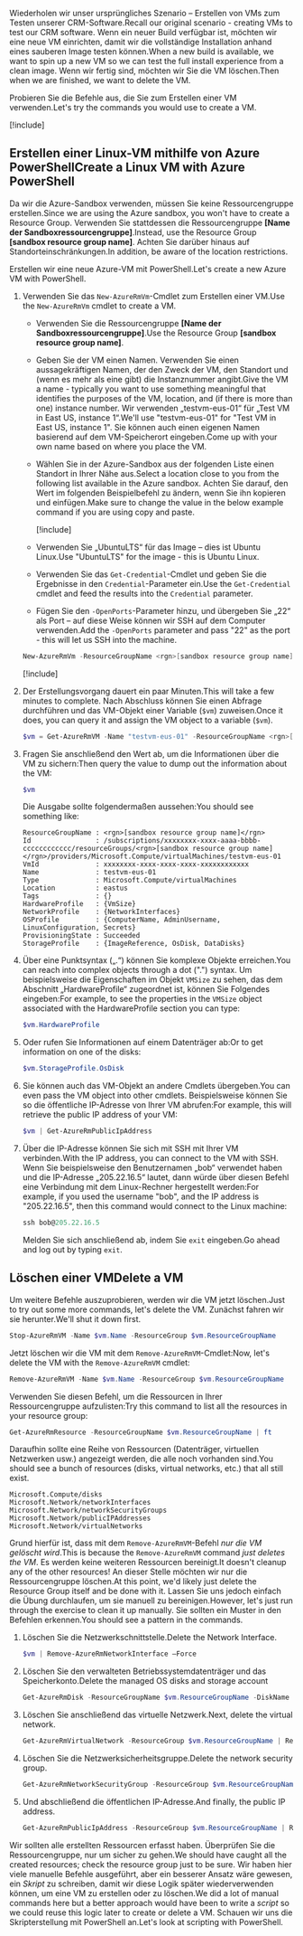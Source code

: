 <span data-ttu-id="244c5-101">Wiederholen wir unser ursprüngliches Szenario – Erstellen von VMs zum Testen unserer CRM-Software.</span><span class="sxs-lookup"><span data-stu-id="244c5-101">Recall our original scenario - creating VMs to test our CRM software.</span></span> <span data-ttu-id="244c5-102">Wenn ein neuer Build verfügbar ist, möchten wir eine neue VM einrichten, damit wir die vollständige Installation anhand eines sauberen Image testen können.</span><span class="sxs-lookup"><span data-stu-id="244c5-102">When a new build is available, we want to spin up a new VM so we can test the full install experience from a clean image.</span></span> <span data-ttu-id="244c5-103">Wenn wir fertig sind, möchten wir Sie die VM löschen.</span><span class="sxs-lookup"><span data-stu-id="244c5-103">Then when we are finished, we want to delete the VM.</span></span>

<span data-ttu-id="244c5-104">Probieren Sie die Befehle aus, die Sie zum Erstellen einer VM verwenden.</span><span class="sxs-lookup"><span data-stu-id="244c5-104">Let's try the commands you would use to create a VM.</span></span>

<!-- Activate the sandbox -->
[!include[](../../../includes/azure-sandbox-activate.md)]

## <a name="create-a-linux-vm-with-azure-powershell"></a><span data-ttu-id="244c5-105">Erstellen einer Linux-VM mithilfe von Azure PowerShell</span><span class="sxs-lookup"><span data-stu-id="244c5-105">Create a Linux VM with Azure PowerShell</span></span>

<span data-ttu-id="244c5-106">Da wir die Azure-Sandbox verwenden, müssen Sie keine Ressourcengruppe erstellen.</span><span class="sxs-lookup"><span data-stu-id="244c5-106">Since we are using the Azure sandbox, you won't have to create a Resource Group.</span></span> <span data-ttu-id="244c5-107">Verwenden Sie stattdessen die Ressourcengruppe **<rgn>[Name der Sandboxressourcengruppe]</rgn>**.</span><span class="sxs-lookup"><span data-stu-id="244c5-107">Instead, use the Resource Group **<rgn>[sandbox resource group name]</rgn>**.</span></span> <span data-ttu-id="244c5-108">Achten Sie darüber hinaus auf Standorteinschränkungen.</span><span class="sxs-lookup"><span data-stu-id="244c5-108">In addition, be aware of the location restrictions.</span></span>

<span data-ttu-id="244c5-109">Erstellen wir eine neue Azure-VM mit PowerShell.</span><span class="sxs-lookup"><span data-stu-id="244c5-109">Let's create a new Azure VM with PowerShell.</span></span>

1. <span data-ttu-id="244c5-110">Verwenden Sie das `New-AzureRmVm`-Cmdlet zum Erstellen einer VM.</span><span class="sxs-lookup"><span data-stu-id="244c5-110">Use the `New-AzureRmVm` cmdlet to create a VM.</span></span>
    - <span data-ttu-id="244c5-111">Verwenden Sie die Ressourcengruppe **<rgn>[Name der Sandboxressourcengruppe]</rgn>**.</span><span class="sxs-lookup"><span data-stu-id="244c5-111">Use the Resource Group **<rgn>[sandbox resource group name]</rgn>**.</span></span>
    - <span data-ttu-id="244c5-112">Geben Sie der VM einen Namen. Verwenden Sie einen aussagekräftigen Namen, der den Zweck der VM, den Standort und (wenn es mehr als eine gibt) die Instanznummer angibt.</span><span class="sxs-lookup"><span data-stu-id="244c5-112">Give the VM a name - typically you want to use something meaningful that identifies the purposes of the VM, location, and (if there is more than one) instance number.</span></span> <span data-ttu-id="244c5-113">Wir verwenden „testvm-eus-01“ für „Test VM in East US, instance 1“.</span><span class="sxs-lookup"><span data-stu-id="244c5-113">We'll use "testvm-eus-01" for "Test VM in East US, instance 1".</span></span> <span data-ttu-id="244c5-114">Sie können auch einen eigenen Namen basierend auf dem VM-Speicherort eingeben.</span><span class="sxs-lookup"><span data-stu-id="244c5-114">Come up with your own name based on where you place the VM.</span></span>
    - <span data-ttu-id="244c5-115">Wählen Sie in der Azure-Sandbox aus der folgenden Liste einen Standort in Ihrer Nähe aus.</span><span class="sxs-lookup"><span data-stu-id="244c5-115">Select a location close to you from the following list available in the Azure sandbox.</span></span> <span data-ttu-id="244c5-116">Achten Sie darauf, den Wert im folgenden Beispielbefehl zu ändern, wenn Sie ihn kopieren und einfügen.</span><span class="sxs-lookup"><span data-stu-id="244c5-116">Make sure to change the value in the below example command if you are using copy and paste.</span></span>

        [!include[](../../../includes/azure-sandbox-regions-note.md)]

    - <span data-ttu-id="244c5-117">Verwenden Sie „UbuntuLTS“ für das Image – dies ist Ubuntu Linux.</span><span class="sxs-lookup"><span data-stu-id="244c5-117">Use "UbuntuLTS" for the image - this is Ubuntu Linux.</span></span>
    - <span data-ttu-id="244c5-118">Verwenden Sie das `Get-Credential`-Cmdlet und geben Sie die Ergebnisse in den `Credential`-Parameter ein.</span><span class="sxs-lookup"><span data-stu-id="244c5-118">Use the `Get-Credential` cmdlet and feed the results into the `Credential` parameter.</span></span>
    - <span data-ttu-id="244c5-119">Fügen Sie den `-OpenPorts`-Parameter hinzu, und übergeben Sie „22“ als Port – auf diese Weise können wir SSH auf dem Computer verwenden.</span><span class="sxs-lookup"><span data-stu-id="244c5-119">Add the `-OpenPorts` parameter and pass "22" as the port - this will let us SSH into the machine.</span></span>
 
    ```powershell
    New-AzureRmVm -ResourceGroupName <rgn>[sandbox resource group name]</rgn> -Name "testvm-eus-01" -Credential (Get-Credential) -Location "East US" -Image UbuntuLTS -OpenPorts 22
    ```

    [!include[](../../../includes/azure-cloudshell-copy-paste-tip.md)]
    
1. <span data-ttu-id="244c5-120">Der Erstellungsvorgang dauert ein paar Minuten.</span><span class="sxs-lookup"><span data-stu-id="244c5-120">This will take a few minutes to complete.</span></span> <span data-ttu-id="244c5-121">Nach Abschluss können Sie einen Abfrage durchführen und das VM-Objekt einer Variable (`$vm`) zuweisen.</span><span class="sxs-lookup"><span data-stu-id="244c5-121">Once it does, you can query it and assign the VM object to a variable (`$vm`).</span></span>

    ```powershell
    $vm = Get-AzureRmVM -Name "testvm-eus-01" -ResourceGroupName <rgn>[sandbox resource group name]</rgn>
    ```
    
1. <span data-ttu-id="244c5-122">Fragen Sie anschließend den Wert ab, um die Informationen über die VM zu sichern:</span><span class="sxs-lookup"><span data-stu-id="244c5-122">Then query the value to dump out the information about the VM:</span></span>

    ```powershell
    $vm
    ```

    <span data-ttu-id="244c5-123">Die Ausgabe sollte folgendermaßen aussehen:</span><span class="sxs-lookup"><span data-stu-id="244c5-123">You should see something like:</span></span>

    ```output
    ResourceGroupName : <rgn>[sandbox resource group name]</rgn>
    Id                : /subscriptions/xxxxxxxx-xxxx-aaaa-bbbb-cccccccccccc/resourceGroups/<rgn>[sandbox resource group name]</rgn>/providers/Microsoft.Compute/virtualMachines/testvm-eus-01
    VmId              : xxxxxxxx-xxxx-xxxx-xxxx-xxxxxxxxxxxx
    Name              : testvm-eus-01
    Type              : Microsoft.Compute/virtualMachines
    Location          : eastus
    Tags              : {}
    HardwareProfile   : {VmSize}
    NetworkProfile    : {NetworkInterfaces}
    OSProfile         : {ComputerName, AdminUsername, LinuxConfiguration, Secrets}
    ProvisioningState : Succeeded
    StorageProfile    : {ImageReference, OsDisk, DataDisks}
    ```
    
1. <span data-ttu-id="244c5-124">Über eine Punktsyntax („.“) können Sie komplexe Objekte erreichen.</span><span class="sxs-lookup"><span data-stu-id="244c5-124">You can reach into complex objects through a dot (".") syntax.</span></span> <span data-ttu-id="244c5-125">Um beispielsweise die Eigenschaften im Objekt `VMSize` zu sehen, das dem Abschnitt „HardwareProfile“ zugeordnet ist, können Sie Folgendes eingeben:</span><span class="sxs-lookup"><span data-stu-id="244c5-125">For example, to see the properties in the `VMSize` object associated with the HardwareProfile section you can type:</span></span>

    ```powershell
    $vm.HardwareProfile
    ```

1. <span data-ttu-id="244c5-126">Oder rufen Sie Informationen auf einem Datenträger ab:</span><span class="sxs-lookup"><span data-stu-id="244c5-126">Or to get information on one of the disks:</span></span>

    ```powershell
    $vm.StorageProfile.OsDisk
    ```

1. <span data-ttu-id="244c5-127">Sie können auch das VM-Objekt an andere Cmdlets übergeben.</span><span class="sxs-lookup"><span data-stu-id="244c5-127">You can even pass the VM object into other cmdlets.</span></span> <span data-ttu-id="244c5-128">Beispielsweise können Sie so die öffentliche IP-Adresse von Ihrer VM abrufen:</span><span class="sxs-lookup"><span data-stu-id="244c5-128">For example, this will retrieve the public IP address of your VM:</span></span>

    ```powershell
    $vm | Get-AzureRmPublicIpAddress
    ```

1. <span data-ttu-id="244c5-129">Über die IP-Adresse können Sie sich mit SSH mit Ihrer VM verbinden.</span><span class="sxs-lookup"><span data-stu-id="244c5-129">With the IP address, you can connect to the VM with SSH.</span></span> <span data-ttu-id="244c5-130">Wenn Sie beispielsweise den Benutzernamen „bob“ verwendet haben und die IP-Adresse „205.22.16.5“ lautet, dann würde über diesen Befehl eine Verbindung mit dem Linux-Rechner hergestellt werden:</span><span class="sxs-lookup"><span data-stu-id="244c5-130">For example, if you used the username "bob", and the IP address is "205.22.16.5", then this command would connect to the Linux machine:</span></span>

    ```powershell
    ssh bob@205.22.16.5
    ```

    <span data-ttu-id="244c5-131">Melden Sie sich anschließend ab, indem Sie `exit` eingeben.</span><span class="sxs-lookup"><span data-stu-id="244c5-131">Go ahead and log out by typing `exit`.</span></span>


## <a name="delete-a-vm"></a><span data-ttu-id="244c5-132">Löschen einer VM</span><span class="sxs-lookup"><span data-stu-id="244c5-132">Delete a VM</span></span>

<span data-ttu-id="244c5-133">Um weitere Befehle auszuprobieren, werden wir die VM jetzt löschen.</span><span class="sxs-lookup"><span data-stu-id="244c5-133">Just to try out some more commands, let's delete the VM.</span></span> <span data-ttu-id="244c5-134">Zunächst fahren wir sie herunter.</span><span class="sxs-lookup"><span data-stu-id="244c5-134">We'll shut it down first.</span></span>

```powershell
Stop-AzureRmVM -Name $vm.Name -ResourceGroup $vm.ResourceGroupName
```

<span data-ttu-id="244c5-135">Jetzt löschen wir die VM mit dem `Remove-AzureRmVM`-Cmdlet:</span><span class="sxs-lookup"><span data-stu-id="244c5-135">Now, let's delete the VM with the `Remove-AzureRmVM` cmdlet:</span></span>

```powershell
Remove-AzureRmVM -Name $vm.Name -ResourceGroup $vm.ResourceGroupName
```

<span data-ttu-id="244c5-136">Verwenden Sie diesen Befehl, um die Ressourcen in Ihrer Ressourcengruppe aufzulisten:</span><span class="sxs-lookup"><span data-stu-id="244c5-136">Try this command to list all the resources in your resource group:</span></span>

```powershell
Get-AzureRmResource -ResourceGroupName $vm.ResourceGroupName | ft
```

<span data-ttu-id="244c5-137">Daraufhin sollte eine Reihe von Ressourcen (Datenträger, virtuellen Netzwerken usw.) angezeigt werden, die alle noch vorhanden sind.</span><span class="sxs-lookup"><span data-stu-id="244c5-137">You should see a bunch of resources (disks, virtual networks, etc.) that all still exist.</span></span> 

```output
Microsoft.Compute/disks
Microsoft.Network/networkInterfaces
Microsoft.Network/networkSecurityGroups
Microsoft.Network/publicIPAddresses
Microsoft.Network/virtualNetworks
```

<span data-ttu-id="244c5-138">Grund hierfür ist, dass mit dem `Remove-AzureRmVM`-Befehl _nur die VM gelöscht wird_.</span><span class="sxs-lookup"><span data-stu-id="244c5-138">This is because the `Remove-AzureRmVM` command _just deletes the VM_.</span></span> <span data-ttu-id="244c5-139">Es werden keine weiteren Ressourcen bereinigt.</span><span class="sxs-lookup"><span data-stu-id="244c5-139">It doesn't cleanup any of the other resources!</span></span> <span data-ttu-id="244c5-140">An dieser Stelle möchten wir nur die Ressourcengruppe löschen.</span><span class="sxs-lookup"><span data-stu-id="244c5-140">At this point, we'd likely just delete the Resource Group itself and be done with it.</span></span> <span data-ttu-id="244c5-141">Lassen Sie uns jedoch einfach die Übung durchlaufen, um sie manuell zu bereinigen.</span><span class="sxs-lookup"><span data-stu-id="244c5-141">However, let's just run through the exercise to clean it up manually.</span></span> <span data-ttu-id="244c5-142">Sie sollten ein Muster in den Befehlen erkennen.</span><span class="sxs-lookup"><span data-stu-id="244c5-142">You should see a pattern in the commands.</span></span>

1. <span data-ttu-id="244c5-143">Löschen Sie die Netzwerkschnittstelle.</span><span class="sxs-lookup"><span data-stu-id="244c5-143">Delete the Network Interface.</span></span>

    ```powershell
    $vm | Remove-AzureRmNetworkInterface –Force
    ```
    
1. <span data-ttu-id="244c5-144">Löschen Sie den verwalteten Betriebssystemdatenträger und das Speicherkonto.</span><span class="sxs-lookup"><span data-stu-id="244c5-144">Delete the managed OS disks and storage account</span></span>

    ```powershell
    Get-AzureRmDisk -ResourceGroupName $vm.ResourceGroupName -DiskName $vm.StorageProfile.OSDisk.Name | Remove-AzureRmDisk -Force
    ```

1. <span data-ttu-id="244c5-145">Löschen Sie anschließend das virtuelle Netzwerk.</span><span class="sxs-lookup"><span data-stu-id="244c5-145">Next, delete the virtual network.</span></span>

    ```powershell
    Get-AzureRmVirtualNetwork -ResourceGroup $vm.ResourceGroupName | Remove-AzureRmVirtualNetwork -Force
    ```

1. <span data-ttu-id="244c5-146">Löschen Sie die Netzwerksicherheitsgruppe.</span><span class="sxs-lookup"><span data-stu-id="244c5-146">Delete the network security group.</span></span>

    ```powershell
    Get-AzureRmNetworkSecurityGroup -ResourceGroup $vm.ResourceGroupName | Remove-AzureRmNetworkSecurityGroup -Force
    ```

1. <span data-ttu-id="244c5-147">Und abschließend die öffentlichen IP-Adresse.</span><span class="sxs-lookup"><span data-stu-id="244c5-147">And finally, the public IP address.</span></span>

    ```powershell
    Get-AzureRmPublicIpAddress -ResourceGroup $vm.ResourceGroupName | Remove-AzureRmPublicIpAddress -Force
    ```

<span data-ttu-id="244c5-148">Wir sollten alle erstellten Ressourcen erfasst haben. Überprüfen Sie die Ressourcengruppe, nur um sicher zu gehen.</span><span class="sxs-lookup"><span data-stu-id="244c5-148">We should have caught all the created resources; check the resource group just to be sure.</span></span> <span data-ttu-id="244c5-149">Wir haben hier viele manuelle Befehle ausgeführt, aber ein besserer Ansatz wäre gewesen, ein _Skript_ zu schreiben, damit wir diese Logik später wiederverwenden können, um eine VM zu erstellen oder zu löschen.</span><span class="sxs-lookup"><span data-stu-id="244c5-149">We did a lot of manual commands here but a better approach would have been to write a _script_ so we could reuse this logic later to create or delete a VM.</span></span> <span data-ttu-id="244c5-150">Schauen wir uns die Skripterstellung mit PowerShell an.</span><span class="sxs-lookup"><span data-stu-id="244c5-150">Let's look at scripting with PowerShell.</span></span>